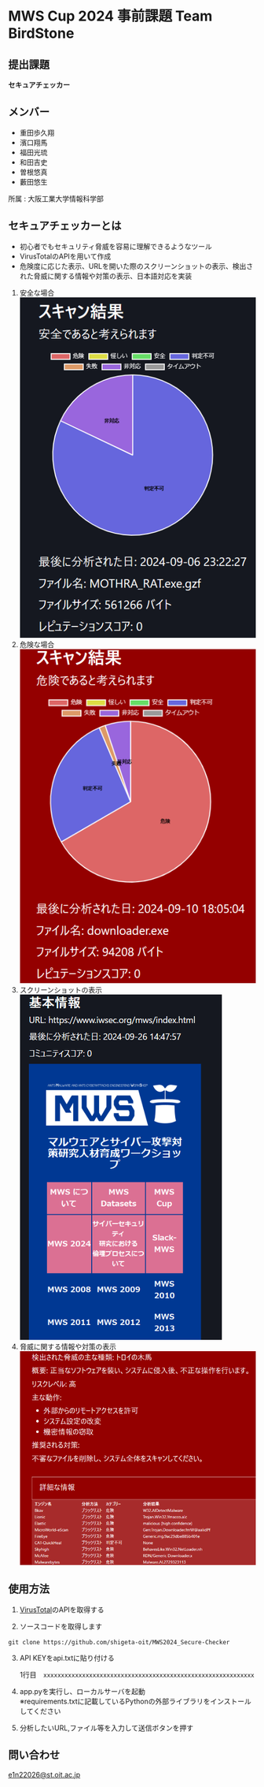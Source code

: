 # MWS Cup 2024 事前課題 Team BirdStone

## 提出課題
**セキュアチェッカー**

## メンバー
- 重田歩久翔 
- 濱口翔馬
- 福田光琉
- 和田吉史
- 曽根悠真
- 藪田悠生

所属 : 大阪工業大学情報科学部

## セキュアチェッカーとは
- 初心者でもセキュリティ脅威を容易に理解できるようなツール
- VirusTotalのAPIを用いて作成
- 危険度に応じた表示、URLを開いた際のスクリーンショットの表示、検出された脅威に関する情報や対策の表示、日本語対応を実装  


1. 安全な場合  
![safe](./img/graph_safe.png)
2. 危険な場合  
![danger](./img/graph.png)
3. スクリーンショットの表示
![screenshot](./img/screenshot.png)
4. 脅威に関する情報や対策の表示
![information](./img/information.png)


## 使用方法
1. [VirusTotal](https://www.virustotal.com/gui/home/upload)のAPIを取得する

2. ソースコードを取得します
```
git clone https://github.com/shigeta-oit/MWS2024_Secure-Checker
```

3. API KEYをapi.txtに貼り付ける

    1行目　`xxxxxxxxxxxxxxxxxxxxxxxxxxxxxxxxxxxxxxxxxxxxxxxxxxxxxxxxxxxx`


4. app.pyを実行し、ローカルサーバを起動  
※requirements.txtに記載しているPythonの外部ライブラリをインストールしてください  

5. 分析したいURL,ファイル等を入力して送信ボタンを押す

## 問い合わせ
[e1n22026@st.oit.ac.jp](<e1n22026@st.oit.ac.jp>)
